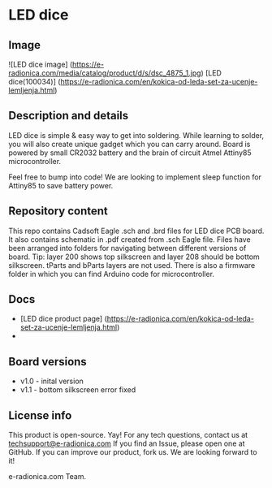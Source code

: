# LED dice
## Image
![LED dice image]
(https://e-radionica.com/media/catalog/product/d/s/dsc_4875_1.jpg)
[LED dice(100034)] (https://e-radionica.com/en/kokica-od-leda-set-za-ucenje-lemljenja.html)

## Description and details
LED dice is simple & easy way to get into soldering. While learning to solder, you will also create unique gadget which you can carry around. Board is powered by small CR2032 battery and the brain of circuit Atmel Attiny85 microcontroller.

Feel free to bump into code! We are looking to implement sleep function for Attiny85 to save battery power.

## Repository content
This repo contains Cadsoft Eagle .sch and .brd files for LED dice PCB board. It also contains schematic in .pdf created from .sch Eagle file. 
Files have been arranged into folders for navigating between different versions of board. 
Tip: layer 200 shows top silkscreen and layer 208 should be bottom silkscreen. tParts and bParts layers are not used.
There is also a firmware folder in which you can find Arduino code for microcontroller. 

## Docs
- [LED dice product page] (https://e-radionica.com/en/kokica-od-leda-set-za-ucenje-lemljenja.html)
- 
## Board versions
- v1.0 - inital version
- v1.1 - bottom silkscreen error fixed

## License info
This product is open-source. Yay!
For any tech questions, contact us at techsupport@e-radionica.com
If you find an Issue, please open one at GitHub. If you can improve our product, fork us. We are looking forward to it!

e-radionica.com Team.